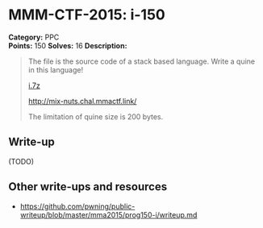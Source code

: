 # MMM-CTF-2015: i-150

**Category:** PPC  
**Points:** 150
**Solves:** 16
**Description:**

> The file is the source code of a stack based language. Write a quine in this language!
>
> [i.7z](i.7z-9d4fa211cc1603bed75bd81f582892873a10ec1e92945027117b3983c0f17f3b)
>
> http://mix-nuts.chal.mmactf.link/
>
> The limitation of quine size is 200 bytes.
>

## Write-up

(TODO)

## Other write-ups and resources

* <https://github.com/pwning/public-writeup/blob/master/mma2015/prog150-i/writeup.md> 
